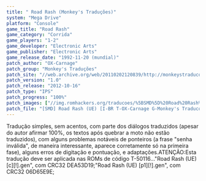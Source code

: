 ```yaml
---
title: " Road Rash (Monkey's Traduções)"
system: "Mega Drive"
platform: "Console"
game_title: "Road Rash"
game_category: "Corrida"
game_players: "1-2"
game_developer: "Electronic Arts"
game_publisher: "Electronic Arts"
game_release_date: "1992-11-20 (mundial)"
patch_author: "OX-Carnage"
patch_group: "Monkey's Traduções"
patch_site: "//web.archive.org/web/20110202120839/http://monkeystraducoes.com/"
patch_version: "1.0"
patch_release: "2012-10-16"
patch_type: "IPS"
patch_progress: "100%"
patch_images: ["//img.romhackers.org/traducoes/%5BSMD%5D%20Road%20Rash%20-%20Monkey's%20Traducoes%20-%201.png","//img.romhackers.org/traducoes/%5BSMD%5D%20Road%20Rash%20-%20Monkey's%20Traducoes%20-%202.png","//img.romhackers.org/traducoes/%5BSMD%5D%20Road%20Rash%20-%20Monkey's%20Traducoes%20-%203.png"]
patch_file: "[SMD] Road Rash (UE) [I-BR T-OX-Carnage G-Monkey's Traducoes V-1.0 P-100% A-2012].zip"
---
```

Tradução simples, sem acentos, com parte dos diálogos traduzidos (apesar do autor afirmar 100%, os textos após quebrar a moto não estão traduzidos), com alguns problemas notáveis de ponteiros (a frase "senha inválida", de maneira interessante, aparece corretamente só na primeira fase), alguns erros de digitação e pontuação, e adaptações.ATENÇÃO:Esta tradução deve ser aplicada nas ROMs de código T-50116..."Road Rash (UE) [c][!].gen", com CRC32 DEA53D19;"Road Rash (UE) [p1][!].gen", com CRC32 06D65E9E;